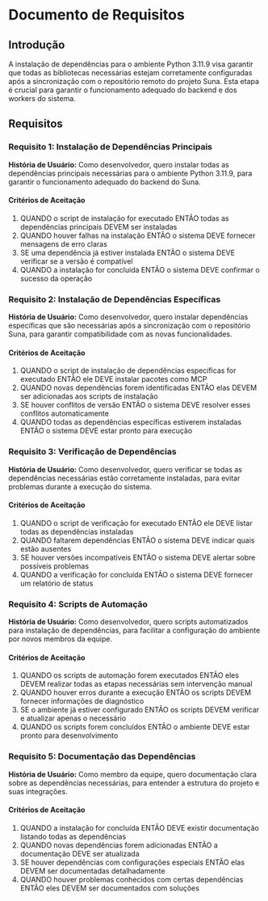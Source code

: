 # Documento de Requisitos

## Introdução

A instalação de dependências para o ambiente Python 3.11.9 visa garantir que todas as bibliotecas necessárias estejam corretamente configuradas após a sincronização com o repositório remoto do projeto Suna. Esta etapa é crucial para garantir o funcionamento adequado do backend e dos workers do sistema.

## Requisitos

### Requisito 1: Instalação de Dependências Principais

**História de Usuário:** Como desenvolvedor, quero instalar todas as dependências principais necessárias para o ambiente Python 3.11.9, para garantir o funcionamento adequado do backend do Suna.

#### Critérios de Aceitação

1. QUANDO o script de instalação for executado ENTÃO todas as dependências principais DEVEM ser instaladas
2. QUANDO houver falhas na instalação ENTÃO o sistema DEVE fornecer mensagens de erro claras
3. SE uma dependência já estiver instalada ENTÃO o sistema DEVE verificar se a versão é compatível
4. QUANDO a instalação for concluída ENTÃO o sistema DEVE confirmar o sucesso da operação

### Requisito 2: Instalação de Dependências Específicas

**História de Usuário:** Como desenvolvedor, quero instalar dependências específicas que são necessárias após a sincronização com o repositório Suna, para garantir compatibilidade com as novas funcionalidades.

#### Critérios de Aceitação

1. QUANDO o script de instalação de dependências específicas for executado ENTÃO ele DEVE instalar pacotes como MCP
2. QUANDO novas dependências forem identificadas ENTÃO elas DEVEM ser adicionadas aos scripts de instalação
3. SE houver conflitos de versão ENTÃO o sistema DEVE resolver esses conflitos automaticamente
4. QUANDO todas as dependências específicas estiverem instaladas ENTÃO o sistema DEVE estar pronto para execução

### Requisito 3: Verificação de Dependências

**História de Usuário:** Como desenvolvedor, quero verificar se todas as dependências necessárias estão corretamente instaladas, para evitar problemas durante a execução do sistema.

#### Critérios de Aceitação

1. QUANDO o script de verificação for executado ENTÃO ele DEVE listar todas as dependências instaladas
2. QUANDO faltarem dependências ENTÃO o sistema DEVE indicar quais estão ausentes
3. SE houver versões incompatíveis ENTÃO o sistema DEVE alertar sobre possíveis problemas
4. QUANDO a verificação for concluída ENTÃO o sistema DEVE fornecer um relatório de status

### Requisito 4: Scripts de Automação

**História de Usuário:** Como desenvolvedor, quero scripts automatizados para instalação de dependências, para facilitar a configuração do ambiente por novos membros da equipe.

#### Critérios de Aceitação

1. QUANDO os scripts de automação forem executados ENTÃO eles DEVEM realizar todas as etapas necessárias sem intervenção manual
2. QUANDO houver erros durante a execução ENTÃO os scripts DEVEM fornecer informações de diagnóstico
3. SE o ambiente já estiver configurado ENTÃO os scripts DEVEM verificar e atualizar apenas o necessário
4. QUANDO os scripts forem concluídos ENTÃO o ambiente DEVE estar pronto para desenvolvimento

### Requisito 5: Documentação das Dependências

**História de Usuário:** Como membro da equipe, quero documentação clara sobre as dependências necessárias, para entender a estrutura do projeto e suas integrações.

#### Critérios de Aceitação

1. QUANDO a instalação for concluída ENTÃO DEVE existir documentação listando todas as dependências
2. QUANDO novas dependências forem adicionadas ENTÃO a documentação DEVE ser atualizada
3. SE houver dependências com configurações especiais ENTÃO elas DEVEM ser documentadas detalhadamente
4. QUANDO houver problemas conhecidos com certas dependências ENTÃO eles DEVEM ser documentados com soluções
